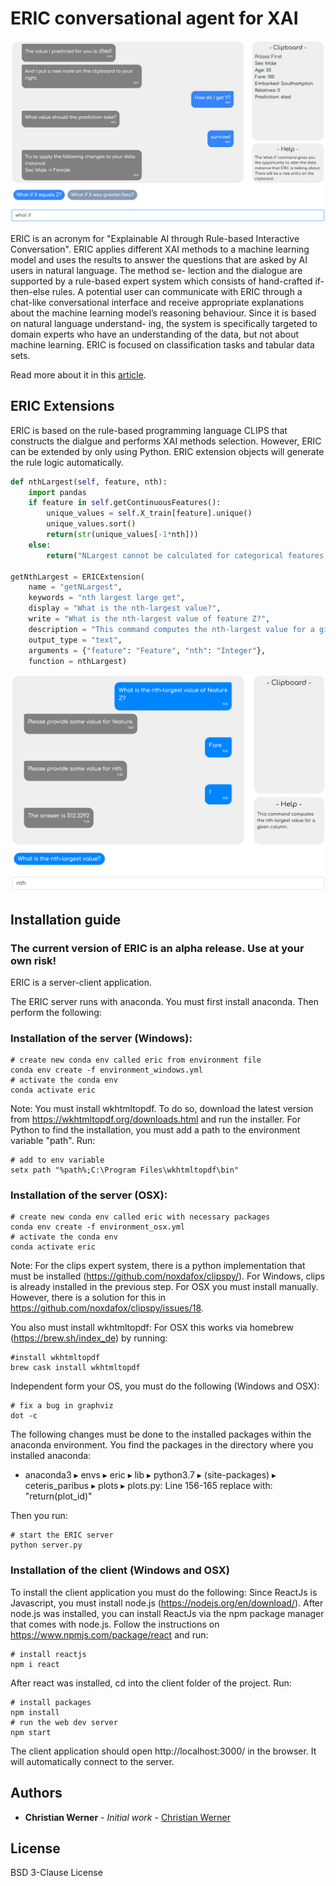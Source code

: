 # ERIC conversational agent for XAI

![interface](/ERIC_interface.png)

ERIC is an acronym for "Explainable AI through Rule-based Interactive Conversation". ERIC applies different XAI methods to a machine learning model and uses the results to answer the questions that are asked by AI users in natural language. The method se- lection and the dialogue are supported by a rule-based expert system which consists of hand-crafted if-then-else rules. A potential user can communicate with ERIC through a chat-like conversational interface and receive appropriate explanations about the machine learning model’s reasoning behaviour. Since it is based on natural language understand- ing, the system is specifically targeted to domain experts who have an understanding of the data, but not about machine learning. ERIC is focused on classification tasks and tabular data sets.

Read more about it in this [article](http://ceur-ws.org/Vol-2578/ETMLP3.pdf).

## ERIC Extensions

ERIC is based on the rule-based programming language CLIPS that constructs the dialgue and performs XAI methods selection. However, ERIC can be extended by only using Python. ERIC extension objects will generate the rule logic automatically.

```python
def nthLargest(self, feature, nth):
    import pandas
    if feature in self.getContinuousFeatures():
        unique_values = self.X_train[feature].unique()
        unique_values.sort()
        return(str(unique_values[-1*nth]))
    else:
        return("NLargest cannot be calculated for categorical features.")

getNthLargest = ERICExtension(
    name = "getNLargest", 
    keywords = "nth largest large get",
    display = "What is the nth-largest value?",
    write = "What is the nth-largest value of feature Z?",
    description = "This command computes the nth-largest value for a given column.",
    output_type = "text", 
    arguments = {"feature": "Feature", "nth": "Integer"}, 
    function = nthLargest)
```

![interface](/ERIC_extension.png)

## Installation guide

### The current version of ERIC is an alpha release. Use at your own risk! ###

ERIC is a server-client application. 

The ERIC server runs with anaconda. You must first install anaconda. Then perform the following:

### Installation of the server (Windows):

    # create new conda env called eric from environment file
    conda env create -f environment_windows.yml
    # activate the conda env
    conda activate eric

Note: You must install wkhtmltopdf. To do so, download the latest version from https://wkhtmltopdf.org/downloads.html and run the installer. For Python to find the installation, you must add a path to the environment variable "path". Run:
    
    # add to env variable
    setx path "%path%;C:\Program Files\wkhtmltopdf\bin" 

### Installation of the server (OSX):

    # create new conda env called eric with necessary packages
    conda env create -f environment_osx.yml
    # activate the conda env
    conda activate eric

Note: For the clips expert system, there is a python implementation that must be installed (https://github.com/noxdafox/clipspy/). For Windows, clips is already installed in the previous step. For OSX you must install manually. However, there is a solution for this in https://github.com/noxdafox/clipspy/issues/18. 
<!--The required files that are used in the solution can be found in the clips-6.3.0 folder in the project folder. -->

You also must install wkhtmltopdf: For OSX this works via homebrew (https://brew.sh/index_de) by running:
    
    #install wkhtmltopdf
    brew cask install wkhtmltopdf

Independent form your OS, you must do the following (Windows and OSX):

    # fix a bug in graphviz
    dot -c

The following changes must be done to the installed packages within the anaconda environment. You find the packages in the directory where you installed anaconda:
* anaconda3⁩ ▸ ⁨envs⁩ ▸ eric ▸ ⁨lib⁩ ▸ ⁨python3.7⁩ ▸ ⁨(site-packages)⁩ ▸ ⁨ceteris_paribus⁩ ▸ ⁨plots⁩ ▸ plots.py: Line 156-165 replace with: "return(plot_id)"
<!-- * anaconda3⁩ ▸ ⁨envs⁩ ▸ eric ▸ ⁨lib⁩ ▸ ⁨python3.7⁩ ▸ ⁨(site-packages⁩) ▸ ⁨shap⁩ ▸ ⁨plots⁩ ▸ force_matplotlib.py: Line 149 replace with: "if True:"-->

Then you run:
    
    # start the ERIC server
    python server.py

### Installation of the client (Windows and OSX)

To install the client application you must do the following:
Since ReactJs is Javascript, you must install node.js (https://nodejs.org/en/download/). After node.js was installed, you can install ReactJs via the npm package manager that comes with node.js. Follow the instructions on https://www.npmjs.com/package/react and run:

    # install reactjs
    npm i react
 
After react was installed, cd into the client folder of the project. Run: 

    # install packages
    npm install
    # run the web dev server
    npm start

The client application should open http://localhost:3000/ in the browser. It will automatically connect to the server.

## Authors

* **Christian Werner** - *Initial work* - [Christian Werner](https://github.com/Bl7tzcrank)

## License

BSD 3-Clause License